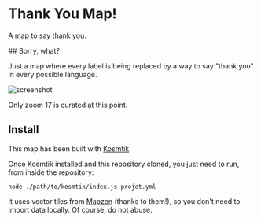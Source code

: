 # Thank You Map!

A map to say thank you.

## Sorry, what?

Just a map where every label is being replaced by a way to say "thank you" in
every possible language.

![screenshot](http://i.imgur.com/8Ax0Ere.png)

Only zoom 17 is curated at this point.


## Install

This map has been built with [Kosmtik](https://github.com/kosmtik/kosmtik).

Once Kosmtik installed and this repository cloned, you just need to run, from
inside the repository:

    node ./path/to/kosmtik/index.js projet.yml


It uses vector tiles from [Mapzen](https://github.com/mapzen/vector-datasource)
(thanks to them!), so you don't need to import data locally. Of course, do not
abuse.
